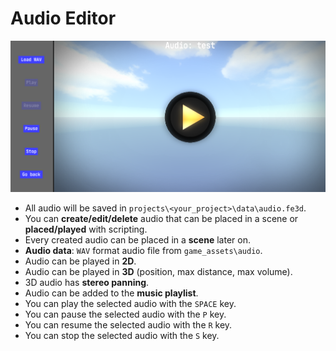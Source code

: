 # Audio Editor
![audio](../images/audio_editor.png)
- All audio will be saved in `projects\<your_project>\data\audio.fe3d`.
- You can **create/edit/delete** audio that can be placed in a scene or **placed/played** with scripting.
- Every created audio can be placed in a **scene** later on.
- **Audio data**: `WAV` format audio file from `game_assets\audio`.
- Audio can be played in **2D**.
- Audio can be played in **3D** (position, max distance, max volume).
- 3D audio has **stereo panning**.
- Audio can be added to the **music playlist**.
- You can play the selected audio with the `SPACE` key.
- You can pause the selected audio with the `P` key.
- You can resume the selected audio with the `R` key.
- You can stop the selected audio with the `S` key.
